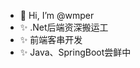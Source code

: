 - 👋 Hi, I’m @wmper
- ✨ .Net后端资深搬运工
- ✨ 前端客串开发
- ✨ Java、SpringBoot尝鲜中

<!---
wmper/wmper is a ✨ special ✨ repository because its `README.md` (this file) appears on your GitHub profile.
You can click the Preview link to take a look at your changes.
--->
